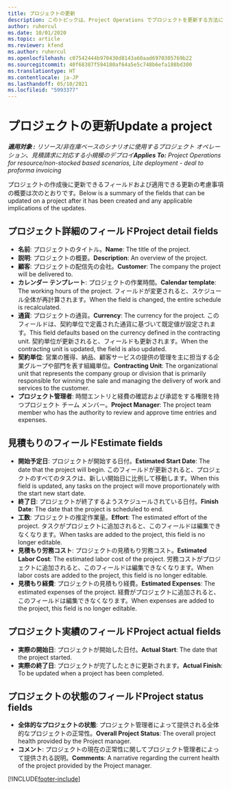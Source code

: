 ```yaml
---
title: プロジェクトの更新
description: このトピックは、Project Operations でプロジェクトを更新する方法について説明します。
author: ruhercul
ms.date: 10/01/2020
ms.topic: article
ms.reviewer: kfend
ms.author: ruhercul
ms.openlocfilehash: c07542444b970430d8143a60aad6970305769b22
ms.sourcegitcommit: 40f68387f594180af64a5e5c748b6efa188bd300
ms.translationtype: HT
ms.contentlocale: ja-JP
ms.lasthandoff: 05/10/2021
ms.locfileid: "5993377"
---
```

# <a name="update-a-project"></a><span data-ttu-id="fa06a-103">プロジェクトの更新</span><span class="sxs-lookup"><span data-stu-id="fa06a-103">Update a project</span></span>

<span data-ttu-id="fa06a-104">_**適用対象 :** リソース/非在庫ベースのシナリオに使用するプロジェクト オペレーション、見積請求に対応する小規模のデプロイ_</span><span class="sxs-lookup"><span data-stu-id="fa06a-104">_**Applies To:** Project Operations for resource/non-stocked based scenarios, Lite deployment - deal to proforma invoicing_</span></span>

<span data-ttu-id="fa06a-105">プロジェクトの作成後に更新できるフィールドおよび適用できる更新の考慮事項の概要は次のとおりです。</span><span class="sxs-lookup"><span data-stu-id="fa06a-105">Below is a summary of the fields that can be updated on a project after it has been created and any applicable implications of the updates.</span></span>

## <a name="project-detail-fields"></a><span data-ttu-id="fa06a-106">プロジェクト詳細のフィールド</span><span class="sxs-lookup"><span data-stu-id="fa06a-106">Project detail fields</span></span>

- <span data-ttu-id="fa06a-107">**名前**: プロジェクトのタイトル。</span><span class="sxs-lookup"><span data-stu-id="fa06a-107">**Name**: The title of the project.</span></span>
- <span data-ttu-id="fa06a-108">**説明**: プロジェクトの概要。</span><span class="sxs-lookup"><span data-stu-id="fa06a-108">**Description**: An overview of the project.</span></span>
- <span data-ttu-id="fa06a-109">**顧客**: プロジェクトの配信先の会社。</span><span class="sxs-lookup"><span data-stu-id="fa06a-109">**Customer**: The company the project will be delivered to.</span></span>
- <span data-ttu-id="fa06a-110">**カレンダー テンプレート**: プロジェクトの作業時間。</span><span class="sxs-lookup"><span data-stu-id="fa06a-110">**Calendar template**: The working hours of the project.</span></span> <span data-ttu-id="fa06a-111">フィールドが変更されると、スケジュール全体が再計算されます。</span><span class="sxs-lookup"><span data-stu-id="fa06a-111">When the field is changed, the entire schedule is recalculated.</span></span>
- <span data-ttu-id="fa06a-112">**通貨**: プロジェクトの通貨。</span><span class="sxs-lookup"><span data-stu-id="fa06a-112">**Currency**: The currency for the project.</span></span> <span data-ttu-id="fa06a-113">このフィールドは、契約単位で定義された通貨に基づいて既定値が設定されます。</span><span class="sxs-lookup"><span data-stu-id="fa06a-113">This field defaults based on the currency defined in the contracting unit.</span></span> <span data-ttu-id="fa06a-114">契約単位が更新されると、フィールドも更新されます。</span><span class="sxs-lookup"><span data-stu-id="fa06a-114">When the contracting unit is updated, the field is also updated.</span></span>
- <span data-ttu-id="fa06a-115">**契約単位**: 営業の獲得、納品、顧客サービスの提供の管理を主に担当する企業グループや部門を表す組織単位。</span><span class="sxs-lookup"><span data-stu-id="fa06a-115">**Contracting Unit**: The organizational unit that represents the company group or division that is primarily responsible for winning the sale and managing the delivery of work and services to the customer.</span></span> 
- <span data-ttu-id="fa06a-116">**プロジェクト管理者**: 時間エントリと経費の確認および承認をする権限を持つプロジェクト チーム メンバー。</span><span class="sxs-lookup"><span data-stu-id="fa06a-116">**Project Manager**: The project team member who has the authority to review and approve time entries and expenses.</span></span>

## <a name="estimate-fields"></a><span data-ttu-id="fa06a-117">見積もりのフィールド</span><span class="sxs-lookup"><span data-stu-id="fa06a-117">Estimate fields</span></span>

- <span data-ttu-id="fa06a-118">**開始予定日**: プロジェクトが開始する日付。</span><span class="sxs-lookup"><span data-stu-id="fa06a-118">**Estimated Start Date**: The date that the project will begin.</span></span> <span data-ttu-id="fa06a-119">このフィールドが更新されると、プロジェクトのすべてのタスクは、新しい開始日に比例して移動します。</span><span class="sxs-lookup"><span data-stu-id="fa06a-119">When this field is updated, any tasks on the project will move proportionately with the start new start date.</span></span>
- <span data-ttu-id="fa06a-120">**終了日**: プロジェクトが終了するようスケジュールされている日付。</span><span class="sxs-lookup"><span data-stu-id="fa06a-120">**Finish Date**: The date that the project is scheduled to end.</span></span>
- <span data-ttu-id="fa06a-121">**工数**: プロジェクトの推定作業量。</span><span class="sxs-lookup"><span data-stu-id="fa06a-121">**Effort**: The estimated effort of the project.</span></span> <span data-ttu-id="fa06a-122">タスクがプロジェクトに追加されると、このフィールドは編集できなくなります。</span><span class="sxs-lookup"><span data-stu-id="fa06a-122">When tasks are added to the project, this field is no longer editable.</span></span>
- <span data-ttu-id="fa06a-123">**見積もり労務コスト**: プロジェクトの見積もり労務コスト。</span><span class="sxs-lookup"><span data-stu-id="fa06a-123">**Estimated Labor Cost**: The estimated labor cost of the project.</span></span> <span data-ttu-id="fa06a-124">労務コストがプロジェクトに追加されると、このフィールドは編集できなくなります。</span><span class="sxs-lookup"><span data-stu-id="fa06a-124">When labor costs are added to the project, this field is no longer editable.</span></span>
- <span data-ttu-id="fa06a-125">**見積もり経費**: プロジェクトの見積もり経費。</span><span class="sxs-lookup"><span data-stu-id="fa06a-125">**Estimated Expenses**: The estimated expenses of the project.</span></span> <span data-ttu-id="fa06a-126">経費がプロジェクトに追加されると、このフィールドは編集できなくなります。</span><span class="sxs-lookup"><span data-stu-id="fa06a-126">When expenses are added to the project, this field is no longer editable.</span></span>

## <a name="project-actual-fields"></a><span data-ttu-id="fa06a-127">プロジェクト実績のフィールド</span><span class="sxs-lookup"><span data-stu-id="fa06a-127">Project actual fields</span></span>
- <span data-ttu-id="fa06a-128">**実際の開始日**: プロジェクトが開始した日付。</span><span class="sxs-lookup"><span data-stu-id="fa06a-128">**Actual Start**: The date that the project started.</span></span>
- <span data-ttu-id="fa06a-129">**実際の終了日**: プロジェクトが完了したときに更新されます。</span><span class="sxs-lookup"><span data-stu-id="fa06a-129">**Actual Finish**: To be updated when a project has been completed.</span></span>

## <a name="project-status-fields"></a><span data-ttu-id="fa06a-130">プロジェクトの状態のフィールド</span><span class="sxs-lookup"><span data-stu-id="fa06a-130">Project status fields</span></span>

- <span data-ttu-id="fa06a-131">**全体的なプロジェクトの状態**: プロジェクト管理者によって提供される全体的なプロジェクトの正常性。</span><span class="sxs-lookup"><span data-stu-id="fa06a-131">**Overall Project Status**: The overall project health provided by the Project manager.</span></span>
- <span data-ttu-id="fa06a-132">**コメント**: プロジェクトの現在の正常性に関してプロジェクト管理者によって提供される説明。</span><span class="sxs-lookup"><span data-stu-id="fa06a-132">**Comments**: A narrative regarding the current health of the project provided by the Project manager.</span></span>



[!INCLUDE[footer-include](../includes/footer-banner.md)]